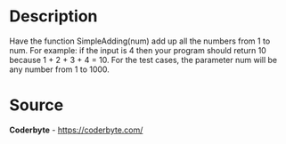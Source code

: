 # Description

Have the function SimpleAdding(num) add up all the numbers from 1 to num. For example: if the 
input is 4 then your program should return 10 because 1 + 2 + 3 + 4 = 10. For the test cases, 
the parameter num will be any number from 1 to 1000. 

# Source

**Coderbyte** - https://coderbyte.com/

